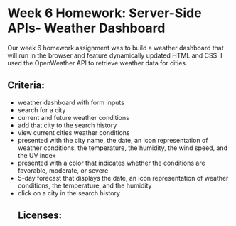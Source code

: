 <h1>Week 6 Homework: Server-Side APIs- Weather Dashboard</h1>
Our week 6 homework assignment was to build a weather dashboard that will run in the browser and feature dynamically updated HTML and CSS.
I used the OpenWeather API to retrieve weather data for cities.



<h2>Criteria:</h2>
<ul>
  <li>weather dashboard with form inputs</li>
  <li>search for a city</li>
  <li>current and future weather conditions</li>
  <li>add that city to the search history</li>
  <li>view current cities weather conditions</li>
  <li>presented with the city name, the date, an icon representation of weather conditions, the temperature, the humidity, the wind speed, and the UV index</li>
  <li>presented with a color that indicates whether the conditions are favorable, moderate, or severe</li>
  <li>5-day forecast that displays the date, an icon representation of weather conditions, the temperature, and the humidity</li>
  <li>click on a city in the search history</li>
  
  
  <h2>Licenses:</h2>
